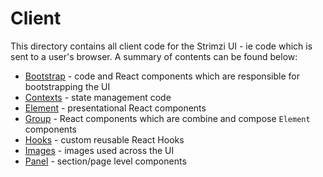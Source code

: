 # Client

This directory contains all client code for the Strimzi UI - ie code which is sent to a user's browser. A summary of contents can be found below:

- [Bootstrap](./Bootstrap/README.md) - code and React components which are responsible for bootstrapping the UI
- [Contexts](./Contexts/README.md) - state management code
- [Element](./Element/README.md) - presentational React components
- [Group](./Group/README.md) - React components which are combine and compose `Element` components
- [Hooks](./Hooks/README.md) - custom reusable React Hooks
- [Images](./Images/README.md) - images used across the UI
- [Panel](./Panel/README.md) - section/page level components
